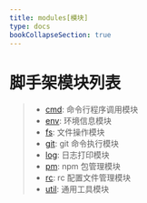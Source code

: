 ```yaml
---
title: modules[模块]
type: docs
bookCollapseSection: true
---
```


# 脚手架模块列表

> * [cmd](/docs/inventor-cli/core/modules/cmd/): 命令行程序调用模块
> * [env](/docs/inventor-cli/core/modules/env/): 环境信息模块
> * [fs](/docs/inventor-cli/core/modules/fs/): 文件操作模块
> * [git](/docs/inventor-cli/core/modules/git/): git 命令执行模块
> * [log](/docs/inventor-cli/core/modules/log/): 日志打印模块
> * [pm](/docs/inventor-cli/core/modules/pm/): npm 包管理模块
> * [rc](/docs/inventor-cli/core/modules/rc/): rc 配置文件管理模块
> * [util](/docs/inventor-cli/core/modules/pm/): 通用工具模块
